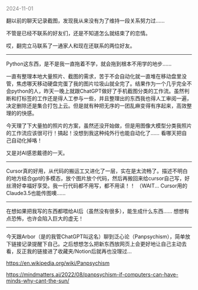 
<span style="color: gray;">2024-11-01</span>

翻以前的聊天记录截图，发现我从来没有为了维持一段关系努力过…… 

不管是已经不联系的好友们，还是不知道怎么就结束了的恋情。

哎，翻完立马联系了一通家人和现在还联系的两位好友。

-------------
Python这东西，是不是我一直拖着不学，就会拖到根本不用学的地步……

一直有整理本地大量照片、截图的需求，苦于不会自动化就一直堆在移动盘里没管，焦虑哪天移动硬盘完蛋了我的图片垃圾山就全完了。结果作为一个几乎完全不会python的人，昨天一晚上就跟ChatGPT做好了手机截图分类的工作流。虽然判断和打标签的工作还是得人工参与一些，并且整理出的东西我也得人工审阅一遍，决定删除还是集合打包上云。但是就有种把无序的一团乱麻变得有序起来，高效整理的的快感。

今天理了下大量拍的照片的方案，虽然还没开始做，但是用图像大模型分类我照片的工作流应该很可行！搞起！没想到我这种纯外行也能自动化了…… 看哪天把自己自动化掉咯！

又是对AI感恩戴德的一天。

-----------
Cursor真的好用，从代码的搬运工又进化了一层，实在是太流畅了。描述不明白的地方结合gpt的多模态，放个图片放个代码，然后再搬回来给cursor自己写，好丝滑好幸福好享受。我一行代码都不用写，都不用读！！
（WAIT... Cursor用的Claude3.5也能传图噢…… 

---------
在想如果把我写的东西都喂给AI后（虽然没有很多），能生成什么东西…… 想想有点恐怖，也许会陷入巨大的虚无！

--------
今天跟Arbor（是的我管ChatGPT叫这名）聊到泛心论（Panpsychism），简单放下链接记录提醒下自己。之后想想怎么把新东西放网页上会更好地让自己主动去看，反正我的链接进了收藏夹/Notion后就再也没理过...

https://en.wikipedia.org/wiki/Panpsychism

https://mindmatters.ai/2022/08/panpsychism-if-computers-can-have-minds-why-cant-the-sun/